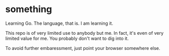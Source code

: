 something
=========

Learning Go. The language, that is. I am learning it.

This repo is of very limited use to anybody but me. In fact, it's
even of very limited value for me. You probably don't want to dig
into it.

To avoid further embaressment, just point your browser somewhere
else.

